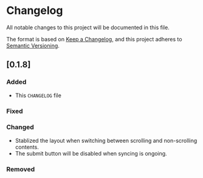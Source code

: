 # Changelog

All notable changes to this project will be documented in this file.

The format is based on [Keep a Changelog](https://keepachangelog.com/),
and this project adheres to [Semantic Versioning](https://semver.org/spec/v2.0.0.html).

## [0.1.8]

### Added

- This `CHANGELOG` file

### Fixed


### Changed

- Stablized the layout when switching between scrolling and non-scrolling contents.
- The submit button will be disabled when syncing is ongoing.

### Removed

